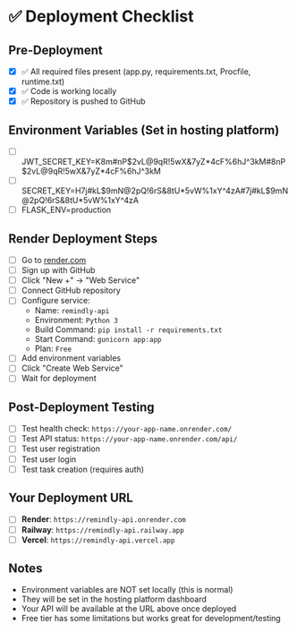 # ✅ Deployment Checklist

## Pre-Deployment
- [x] ✅ All required files present (app.py, requirements.txt, Procfile, runtime.txt)
- [x] ✅ Code is working locally
- [x] ✅ Repository is pushed to GitHub

## Environment Variables (Set in hosting platform)
- [ ] JWT_SECRET_KEY=K8m#nP$2vL@9qR!5wX&7yZ*4cF%6hJ^3kM#8nP$2vL@9qR!5wX&7yZ*4cF%6hJ^3kM
- [ ] SECRET_KEY=H7j#kL$9mN@2pQ!6rS&8tU*5vW%1xY^4zA#7j#kL$9mN@2pQ!6rS&8tU*5vW%1xY^4zA
- [ ] FLASK_ENV=production

## Render Deployment Steps
- [ ] Go to [render.com](https://render.com)
- [ ] Sign up with GitHub
- [ ] Click "New +" → "Web Service"
- [ ] Connect GitHub repository
- [ ] Configure service:
  - Name: `remindly-api`
  - Environment: `Python 3`
  - Build Command: `pip install -r requirements.txt`
  - Start Command: `gunicorn app:app`
  - Plan: `Free`
- [ ] Add environment variables
- [ ] Click "Create Web Service"
- [ ] Wait for deployment

## Post-Deployment Testing
- [ ] Test health check: `https://your-app-name.onrender.com/`
- [ ] Test API status: `https://your-app-name.onrender.com/api/`
- [ ] Test user registration
- [ ] Test user login
- [ ] Test task creation (requires auth)

## Your Deployment URL
- [ ] **Render**: `https://remindly-api.onrender.com`
- [ ] **Railway**: `https://remindly-api.railway.app`
- [ ] **Vercel**: `https://remindly-api.vercel.app`

## Notes
- Environment variables are NOT set locally (this is normal)
- They will be set in the hosting platform dashboard
- Your API will be available at the URL above once deployed
- Free tier has some limitations but works great for development/testing 